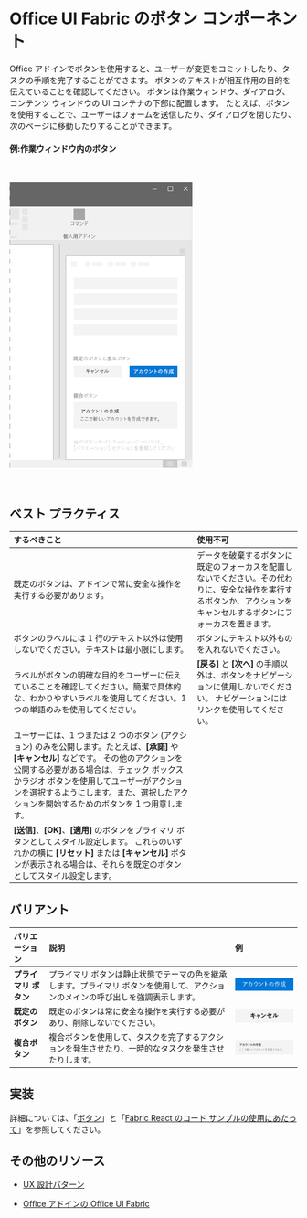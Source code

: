 # <a name="button-component-in-office-ui-fabric"></a>Office UI Fabric のボタン コンポーネント

Office アドインでボタンを使用すると、ユーザーが変更をコミットしたり、タスクの手順を完了することができます。 ボタンのテキストが相互作用の目的を伝えていることを確認してください。 ボタンは作業ウィンドウ、ダイアログ、コンテンツ ウィンドウの UI コンテナの下部に配置します。 たとえば、ボタンを使用することで、ユーザーはフォームを送信したり、ダイアログを閉じたり、次のページに移動したりすることができます。
  
#### <a name="example-buttons-in-a-task-pane"></a>例:作業ウィンドウ内のボタン

<br/>

![ボタンが表示された画像](../images/overview_withApp_button.png)

<br/>

## <a name="best-practices"></a>ベスト プラクティス

|**するべきこと**|**使用不可**|
|:-----|:--------|
|既定のボタンは、アドインで常に安全な操作を実行する必要があります。 |データを破棄するボタンに既定のフォーカスを配置しないでください。その代わりに、安全な操作を実行するボタンか、アクションをキャンセルするボタンにフォーカスを置きます。|
|ボタンのラベルには 1 行のテキスト以外は使用しないでください。テキストは最小限にします。|ボタンにテキスト以外ものを入れないでください。|
|ラベルがボタンの明確な目的をユーザーに伝えていることを確認してください。簡潔で具体的な、わかりやすいラベルを使用してください。1 つの単語のみを使用してください。|**[戻る]** と **[次へ]** の手順以外は、ボタンをナビゲーションに使用しないでください。 ナビゲーションにはリンクを使用してください。|
|ユーザーには、1 つまたは 2 つのボタン (アクション) のみを公開します。たとえば、**[承諾]** や **[キャンセル]** などです。 その他のアクションを公開する必要がある場合は、チェック ボックスかラジオ ボタンを使用してユーザーがアクションを選択するようにします。また、選択したアクションを開始するためのボタンを 1 つ用意します。||
|**[送信]**、**[OK]**、**[適用]** のボタンをプライマリ ボタンとしてスタイル設定します。 これらのいずれかの横に **[リセット]** または **[キャンセル]** ボタンが表示される場合は、それらを既定のボタンとしてスタイル設定します。| |

## <a name="variants"></a>バリアント

|**バリエーション**|**説明**|**例**|
|:------------|:--------------|:----------|
|**プライマリ ボタン**|プライマリ ボタンは静止状態でテーマの色を継承します。プライマリ ボタンを使用して、アクションのメインの呼び出しを強調表示します。|![プライマリ ボタンの画像](../images/button_primary.png)|
|**既定のボタン**|既定のボタンは常に安全な操作を実行する必要があり、削除しないでください。|![既定のボタンの画像](../images/button_default.png)|
|**複合ボタン**|複合ボタンを使用して、タスクを完了するアクションを発生させたり、一時的なタスクを発生させたりします。|![複合ボタンの画像](../images/button_compound.png)|

## <a name="implementation"></a>実装

詳細については、「[ボタン](https://dev.office.com/fabric#/components/button)」と「[Fabric React のコード サンプルの使用にあたって](https://github.com/OfficeDev/Word-Add-in-GettingStartedFabricReact)」を参照してください。

## <a name="additional-resources"></a>その他のリソース

- [UX 設計パターン](https://github.com/OfficeDev/Office-Add-in-UX-Design-Patterns-Code)

- [Office アドインの Office UI Fabric](office-ui-fabric.md)
